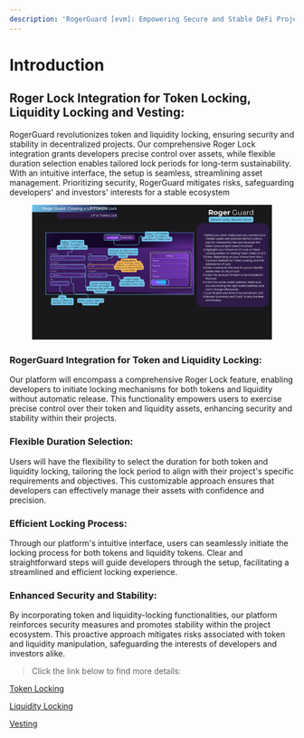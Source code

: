 ```yaml
---
description: 'RogerGuard [evm]: Empowering Secure and Stable DeFi Projects'
---
```


# Introduction

## Roger Lock Integration for Token Locking, Liquidity Locking and Vesting:

RogerGuard revolutionizes token and liquidity locking, ensuring security and stability in decentralized projects. Our comprehensive Roger Lock integration grants developers precise control over assets, while flexible duration selection enables tailored lock periods for long-term sustainability. With an intuitive interface, the setup is seamless, streamlining asset management. Prioritizing security, RogerGuard mitigates risks, safeguarding developers' and investors' interests for a stable ecosystem

<figure><img src="../../.gitbook/assets/25.png" alt=""><figcaption></figcaption></figure>

### RogerGuard Integration for Token and Liquidity Locking: <a href="#rogerguard-integration-for-token-and-liquidity-locking" id="rogerguard-integration-for-token-and-liquidity-locking"></a>

Our platform will encompass a comprehensive Roger Lock feature, enabling developers to initiate locking mechanisms for both tokens and liquidity without automatic release. This functionality empowers users to exercise precise control over their token and liquidity assets, enhancing security and stability within their projects.

### Flexible Duration Selection: <a href="#flexible-duration-selection" id="flexible-duration-selection"></a>

Users will have the flexibility to select the duration for both token and liquidity locking, tailoring the lock period to align with their project's specific requirements and objectives. This customizable approach ensures that developers can effectively manage their assets with confidence and precision.

### Efficient Locking Process: <a href="#efficient-locking-process" id="efficient-locking-process"></a>

Through our platform's intuitive interface, users can seamlessly initiate the locking process for both tokens and liquidity tokens. Clear and straightforward steps will guide developers through the setup, facilitating a streamlined and efficient locking experience.

### Enhanced Security and Stability: <a href="#enhanced-security-and-stability" id="enhanced-security-and-stability"></a>

By incorporating token and liquidity-locking functionalities, our platform reinforces security measures and promotes stability within the project ecosystem. This proactive approach mitigates risks associated with token and liquidity manipulation, safeguarding the interests of developers and investors alike.

> Click the link below to find more details:

[Token Locking](lp-token-locking-evm.md)

[Liquidity Locking](lp-token-locking-evm.md)

[Vesting ](vesting-evm.md)

[\
](https://docs.rogerpad.finance/v/rogerpad-solana-chain/roger-solana-guard/roger-solana-guard)

